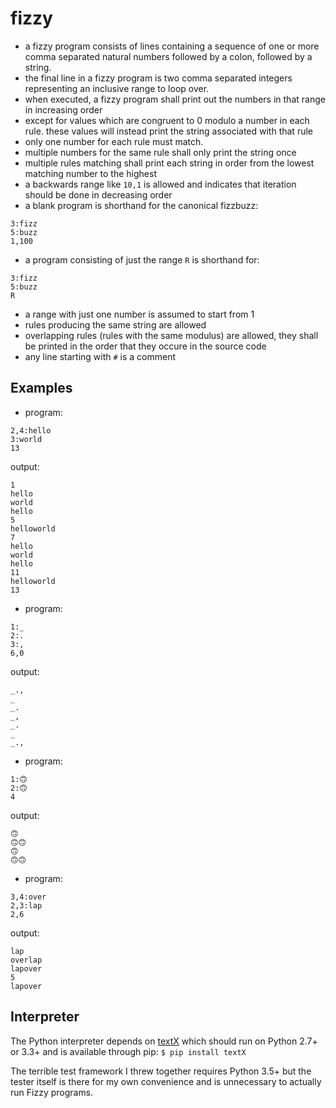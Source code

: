 # fizzy
- a fizzy program consists of lines containing a sequence of one or more comma separated natural numbers followed by a colon, followed by a string.
- the final line in a fizzy program is two comma separated integers representing an inclusive range to loop over.
- when executed, a fizzy program shall print out the numbers in that range in increasing order
- except for values which are congruent to 0 modulo a number in each rule. these values will instead print the string associated with that rule
- only one number for each rule must match.
- multiple numbers for the same rule shall only print the string once
- multiple rules matching shall print each string in order from the lowest matching number to the highest
- a backwards range like `10,1` is allowed and indicates that iteration should be done in decreasing order
- a blank program is shorthand for the canonical fizzbuzz:
```
3:fizz
5:buzz
1,100
```

- a program consisting of just the range `R` is shorthand for:
```
3:fizz
5:buzz
R
```

- a range with just one number is assumed to start from 1
- rules producing the same string are allowed
- overlapping rules (rules with the same modulus) are allowed, they shall be printed in the order that they occure in the source code
- any line starting with `#` is a comment

## Examples
- program:
```
2,4:hello
3:world
13
```
output:
```
1
hello
world
hello
5
helloworld
7
hello
world
hello
11
helloworld
13
```

- program:
```
1:_
2:.
3:,
6,0
```
output:
```
_.,
_
_.
_,
_.
_
_.,
```

- program:
```
1:🙃
2:🙃
4
```
output:
```
🙃
🙃🙃
🙃
🙃🙃
```

- program:
```
3,4:over
2,3:lap
2,6
```
output:
```
lap
overlap
lapover
5
lapover
```
## Interpreter
The Python interpreter depends on [textX](http://www.igordejanovic.net/textX/) which should run on Python 2.7+ or 3.3+ and is available through pip: `$ pip install textX`

The terrible test framework I threw together requires Python 3.5+ but the tester itself is there for my own convenience and is unnecessary to actually run Fizzy programs.
